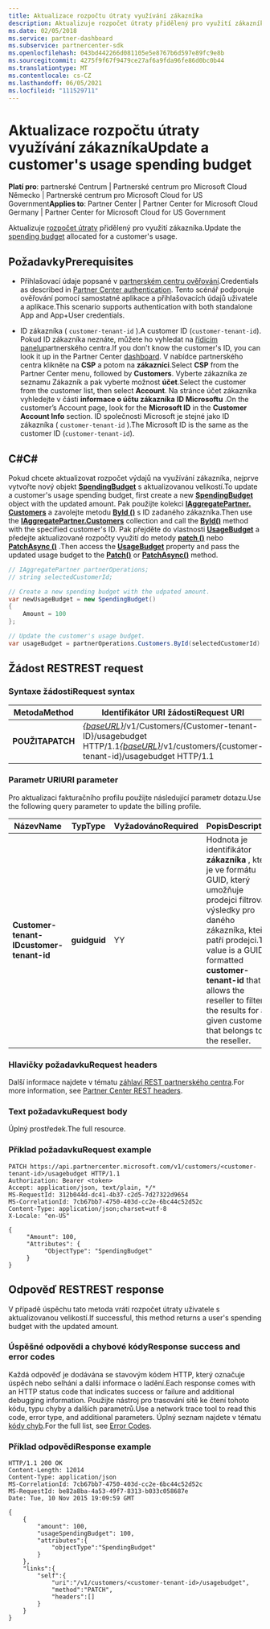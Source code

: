 ```yaml
---
title: Aktualizace rozpočtu útraty využívání zákazníka
description: Aktualizuje rozpočet útraty přidělený pro využití zákazníka.
ms.date: 02/05/2018
ms.service: partner-dashboard
ms.subservice: partnercenter-sdk
ms.openlocfilehash: 043bd442266d081105e5e8767b6d597e89fc9e8b
ms.sourcegitcommit: 4275f9f67f9479ce27af6a9fda96fe86d0bc0b44
ms.translationtype: MT
ms.contentlocale: cs-CZ
ms.lasthandoff: 06/05/2021
ms.locfileid: "111529711"
---
```

# <a name="update-a-customers-usage-spending-budget"></a><span data-ttu-id="7cfa9-103">Aktualizace rozpočtu útraty využívání zákazníka</span><span class="sxs-lookup"><span data-stu-id="7cfa9-103">Update a customer's usage spending budget</span></span>

<span data-ttu-id="7cfa9-104">**Platí pro**: partnerské Centrum | Partnerské centrum pro Microsoft Cloud Německo | Partnerské centrum pro Microsoft Cloud for US Government</span><span class="sxs-lookup"><span data-stu-id="7cfa9-104">**Applies to**: Partner Center | Partner Center for Microsoft Cloud Germany | Partner Center for Microsoft Cloud for US Government</span></span>

<span data-ttu-id="7cfa9-105">Aktualizuje [rozpočet útraty](customer-usage-resources.md#customerusagesummary) přidělený pro využití zákazníka.</span><span class="sxs-lookup"><span data-stu-id="7cfa9-105">Update the [spending budget](customer-usage-resources.md#customerusagesummary) allocated for a customer's usage.</span></span>

## <a name="prerequisites"></a><span data-ttu-id="7cfa9-106">Požadavky</span><span class="sxs-lookup"><span data-stu-id="7cfa9-106">Prerequisites</span></span>

- <span data-ttu-id="7cfa9-107">Přihlašovací údaje popsané v [partnerském centru ověřování](partner-center-authentication.md).</span><span class="sxs-lookup"><span data-stu-id="7cfa9-107">Credentials as described in [Partner Center authentication](partner-center-authentication.md).</span></span> <span data-ttu-id="7cfa9-108">Tento scénář podporuje ověřování pomocí samostatné aplikace a přihlašovacích údajů uživatele a aplikace.</span><span class="sxs-lookup"><span data-stu-id="7cfa9-108">This scenario supports authentication with both standalone App and App+User credentials.</span></span>

- <span data-ttu-id="7cfa9-109">ID zákazníka ( `customer-tenant-id` ).</span><span class="sxs-lookup"><span data-stu-id="7cfa9-109">A customer ID (`customer-tenant-id`).</span></span> <span data-ttu-id="7cfa9-110">Pokud ID zákazníka neznáte, můžete ho vyhledat na [řídicím panelu](https://partner.microsoft.com/dashboard)partnerského centra.</span><span class="sxs-lookup"><span data-stu-id="7cfa9-110">If you don't know the customer's ID, you can look it up in the Partner Center [dashboard](https://partner.microsoft.com/dashboard).</span></span> <span data-ttu-id="7cfa9-111">V nabídce partnerského centra klikněte na **CSP** a potom na **zákazníci**.</span><span class="sxs-lookup"><span data-stu-id="7cfa9-111">Select **CSP** from the Partner Center menu, followed by **Customers**.</span></span> <span data-ttu-id="7cfa9-112">Vyberte zákazníka ze seznamu Zákazník a pak vyberte možnost **účet**.</span><span class="sxs-lookup"><span data-stu-id="7cfa9-112">Select the customer from the customer list, then select **Account**.</span></span> <span data-ttu-id="7cfa9-113">Na stránce účet zákazníka vyhledejte v části **informace o účtu zákazníka** **ID Microsoftu** .</span><span class="sxs-lookup"><span data-stu-id="7cfa9-113">On the customer’s Account page, look for the **Microsoft ID** in the **Customer Account Info** section.</span></span> <span data-ttu-id="7cfa9-114">ID společnosti Microsoft je stejné jako ID zákazníka ( `customer-tenant-id` ).</span><span class="sxs-lookup"><span data-stu-id="7cfa9-114">The Microsoft ID is the same as the customer ID  (`customer-tenant-id`).</span></span>

## <a name="c"></a><span data-ttu-id="7cfa9-115">C\#</span><span class="sxs-lookup"><span data-stu-id="7cfa9-115">C\#</span></span>

<span data-ttu-id="7cfa9-116">Pokud chcete aktualizovat rozpočet výdajů na využívání zákazníka, nejprve vytvořte nový objekt [**SpendingBudget**](/dotnet/api/microsoft.store.partnercenter.models.usage.spendingbudget) s aktualizovanou velikostí.</span><span class="sxs-lookup"><span data-stu-id="7cfa9-116">To update a customer's usage spending budget, first create a new [**SpendingBudget**](/dotnet/api/microsoft.store.partnercenter.models.usage.spendingbudget) object with the updated amount.</span></span> <span data-ttu-id="7cfa9-117">Pak použijte kolekci [**IAggregatePartner. Customers**](/dotnet/api/microsoft.store.partnercenter.customers.icustomercollection) a zavolejte metodu [**ById ()**](/dotnet/api/microsoft.store.partnercenter.customers.icustomercollection.byid) s ID zadaného zákazníka.</span><span class="sxs-lookup"><span data-stu-id="7cfa9-117">Then use the [**IAggregatePartner.Customers**](/dotnet/api/microsoft.store.partnercenter.customers.icustomercollection) collection and call the [**ById()**](/dotnet/api/microsoft.store.partnercenter.customers.icustomercollection.byid) method with the specified customer's ID.</span></span> <span data-ttu-id="7cfa9-118">Pak přejděte do vlastnosti [**UsageBudget**](/dotnet/api/microsoft.store.partnercenter.customers.icustomer.usagebudget) a předejte aktualizované rozpočty využití do metody [**patch ()**](/dotnet/api/microsoft.store.partnercenter.usage.icustomerusagespendingbudget.patch) nebo [**PatchAsync ()**](/dotnet/api/microsoft.store.partnercenter.usage.icustomerusagespendingbudget.patchasync) .</span><span class="sxs-lookup"><span data-stu-id="7cfa9-118">Then access the [**UsageBudget**](/dotnet/api/microsoft.store.partnercenter.customers.icustomer.usagebudget) property and pass the updated usage budget to the [**Patch()**](/dotnet/api/microsoft.store.partnercenter.usage.icustomerusagespendingbudget.patch) or [**PatchAsync()**](/dotnet/api/microsoft.store.partnercenter.usage.icustomerusagespendingbudget.patchasync) method.</span></span>

``` csharp
// IAggregatePartner partnerOperations;
// string selectedCustomerId;

// Create a new spending budget with the udpated amount.
var newUsageBudget = new SpendingBudget()
{
    Amount = 100
};

// Update the customer's usage budget.
var usageBudget = partnerOperations.Customers.ById(selectedCustomerId).UsageBudget.Patch(newUsageBudget);
```

## <a name="rest-request"></a><span data-ttu-id="7cfa9-119">Žádost REST</span><span class="sxs-lookup"><span data-stu-id="7cfa9-119">REST request</span></span>

### <a name="request-syntax"></a><span data-ttu-id="7cfa9-120">Syntaxe žádosti</span><span class="sxs-lookup"><span data-stu-id="7cfa9-120">Request syntax</span></span>

| <span data-ttu-id="7cfa9-121">Metoda</span><span class="sxs-lookup"><span data-stu-id="7cfa9-121">Method</span></span>    | <span data-ttu-id="7cfa9-122">Identifikátor URI žádosti</span><span class="sxs-lookup"><span data-stu-id="7cfa9-122">Request URI</span></span>                                                                                             |
|-----------|---------------------------------------------------------------------------------------------------------|
| <span data-ttu-id="7cfa9-123">**POUŽITA**</span><span class="sxs-lookup"><span data-stu-id="7cfa9-123">**PATCH**</span></span> | <span data-ttu-id="7cfa9-124">[*{baseURL}*](partner-center-rest-urls.md)/v1/Customers/{Customer-tenant-ID}/usagebudget HTTP/1.1</span><span class="sxs-lookup"><span data-stu-id="7cfa9-124">[*{baseURL}*](partner-center-rest-urls.md)/v1/customers/{customer-tenant-id}/usagebudget  HTTP/1.1</span></span> |

### <a name="uri-parameter"></a><span data-ttu-id="7cfa9-125">Parametr URI</span><span class="sxs-lookup"><span data-stu-id="7cfa9-125">URI parameter</span></span>

<span data-ttu-id="7cfa9-126">Pro aktualizaci fakturačního profilu použijte následující parametr dotazu.</span><span class="sxs-lookup"><span data-stu-id="7cfa9-126">Use the following query parameter to update the billing profile.</span></span>

| <span data-ttu-id="7cfa9-127">Název</span><span class="sxs-lookup"><span data-stu-id="7cfa9-127">Name</span></span>                   | <span data-ttu-id="7cfa9-128">Typ</span><span class="sxs-lookup"><span data-stu-id="7cfa9-128">Type</span></span>     | <span data-ttu-id="7cfa9-129">Vyžadováno</span><span class="sxs-lookup"><span data-stu-id="7cfa9-129">Required</span></span> | <span data-ttu-id="7cfa9-130">Popis</span><span class="sxs-lookup"><span data-stu-id="7cfa9-130">Description</span></span>                                                                                                                                            |
|------------------------|----------|----------|--------------------------------------------------------------------------------------------------------------------------------------------------------|
| <span data-ttu-id="7cfa9-131">**Customer-tenant-ID**</span><span class="sxs-lookup"><span data-stu-id="7cfa9-131">**customer-tenant-id**</span></span> | <span data-ttu-id="7cfa9-132">**guid**</span><span class="sxs-lookup"><span data-stu-id="7cfa9-132">**guid**</span></span> | <span data-ttu-id="7cfa9-133">Y</span><span class="sxs-lookup"><span data-stu-id="7cfa9-133">Y</span></span>        | <span data-ttu-id="7cfa9-134">Hodnota je identifikátor **zákazníka** , který je ve formátu GUID, který umožňuje prodejci filtrovat výsledky pro daného zákazníka, kteří patří prodejci.</span><span class="sxs-lookup"><span data-stu-id="7cfa9-134">The value is a GUID formatted **customer-tenant-id** that allows the reseller to filter the results for a given customer that belongs to the reseller.</span></span> |

### <a name="request-headers"></a><span data-ttu-id="7cfa9-135">Hlavičky požadavku</span><span class="sxs-lookup"><span data-stu-id="7cfa9-135">Request headers</span></span>

<span data-ttu-id="7cfa9-136">Další informace najdete v tématu [záhlaví REST partnerského centra](headers.md).</span><span class="sxs-lookup"><span data-stu-id="7cfa9-136">For more information, see [Partner Center REST headers](headers.md).</span></span>

### <a name="request-body"></a><span data-ttu-id="7cfa9-137">Text požadavku</span><span class="sxs-lookup"><span data-stu-id="7cfa9-137">Request body</span></span>

<span data-ttu-id="7cfa9-138">Úplný prostředek.</span><span class="sxs-lookup"><span data-stu-id="7cfa9-138">The full resource.</span></span>

### <a name="request-example"></a><span data-ttu-id="7cfa9-139">Příklad požadavku</span><span class="sxs-lookup"><span data-stu-id="7cfa9-139">Request example</span></span>

```http
PATCH https://api.partnercenter.microsoft.com/v1/customers/<customer-tenant-id>/usagebudget HTTP/1.1
Authorization: Bearer <token>
Accept: application/json, text/plain, */*
MS-RequestId: 312b044d-dc41-4b37-c2d5-7d27322d9654
MS-CorrelationId: 7cb67bb7-4750-403d-cc2e-6bc44c52d52c
Content-Type: application/json;charset=utf-8
X-Locale: "en-US"

{
     "Amount": 100,
     "Attributes": {
          "ObjectType": "SpendingBudget"
     }
}
```

## <a name="rest-response"></a><span data-ttu-id="7cfa9-140">Odpověď REST</span><span class="sxs-lookup"><span data-stu-id="7cfa9-140">REST response</span></span>

<span data-ttu-id="7cfa9-141">V případě úspěchu tato metoda vrátí rozpočet útraty uživatele s aktualizovanou velikostí.</span><span class="sxs-lookup"><span data-stu-id="7cfa9-141">If successful, this method returns a user's spending budget with the updated amount.</span></span>

### <a name="response-success-and-error-codes"></a><span data-ttu-id="7cfa9-142">Úspěšné odpovědi a chybové kódy</span><span class="sxs-lookup"><span data-stu-id="7cfa9-142">Response success and error codes</span></span>

<span data-ttu-id="7cfa9-143">Každá odpověď je dodávána se stavovým kódem HTTP, který označuje úspěch nebo selhání a další informace o ladění.</span><span class="sxs-lookup"><span data-stu-id="7cfa9-143">Each response comes with an HTTP status code that indicates success or failure and additional debugging information.</span></span> <span data-ttu-id="7cfa9-144">Použijte nástroj pro trasování sítě ke čtení tohoto kódu, typu chyby a dalších parametrů.</span><span class="sxs-lookup"><span data-stu-id="7cfa9-144">Use a network trace tool to read this code, error type, and additional parameters.</span></span> <span data-ttu-id="7cfa9-145">Úplný seznam najdete v tématu [kódy chyb](error-codes.md).</span><span class="sxs-lookup"><span data-stu-id="7cfa9-145">For the full list, see [Error Codes](error-codes.md).</span></span>

### <a name="response-example"></a><span data-ttu-id="7cfa9-146">Příklad odpovědi</span><span class="sxs-lookup"><span data-stu-id="7cfa9-146">Response example</span></span>

```http
HTTP/1.1 200 OK
Content-Length: 12014
Content-Type: application/json
MS-CorrelationId: 7cb67bb7-4750-403d-cc2e-6bc44c52d52c
MS-RequestId: be82a8ba-4a53-49f7-8313-b033c058687e
Date: Tue, 10 Nov 2015 19:09:59 GMT

{
    {
        "amount": 100,
        "usageSpendingBudget": 100,
        "attributes":{
            "objectType":"SpendingBudget"
        }
    },
    "links":{
        "self":{
            "uri":"/v1/customers/<customer-tenant-id>/usagebudget",
            "method":"PATCH",
            "headers":[]
        }
    }
}
```
